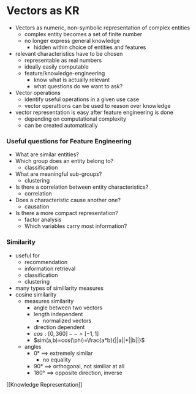 # Vectors as KR
+ Vectors as numeric, non-symbolic representation of complex entities
	+ complex entity becomes a set of finite number
	+ no longer express general knowledge
		+ hidden within choice of entities and features
+ relevant characteristics have to be chosen
	+ representable as real numbers
	+ ideally easily computable
	+ feature/knowledge-engineering
		+ know what is actually relevant
		+ what questions do we want to ask?
+ Vector operations
	+ identify useful operations in a given use case
	+ vector operattions can be used to reason over knowledge
+ vector representation is easy after feature engineering is done
	+ depending on computational complexity
	+ can be created automatically

### Useful questions for Feature Engineering
+ What are similar entities?
+ Which group does an entity belong to?
	+ classification
+ What are meaningful sub-groups?
	+ clustering
+ Is there a correlation between entity characteristics?
	+ correlation
+ Does a characteristic cause another one?
	+ causation
+ Is there a more compact representation?
	+ factor analysis
	+ Which variables carry most information?

### Similarity
+ useful for
	+ recommendation
	+ information retrieval
	+ classification
	+ clustering
+ many types of simillarity measures
+ cosine similarity
	+ measures similarity
		+ angle between two vectors
		+ length independent
			+ normalized vectors
		+ direction dependent
		+ $cos: [0,360]-->[-1,1]$
		+ $sim(a,b)=cos(\phi)=\frac{a*b}{||a||*||b||}$
	+ angles
		+ 0° ==> extremely similar
			+ no equality
		+ 90° ==> orthogonal, not similiar at all
		+ 180° ==> opposite direction, inverse

[[Knowledge Representation]]

		